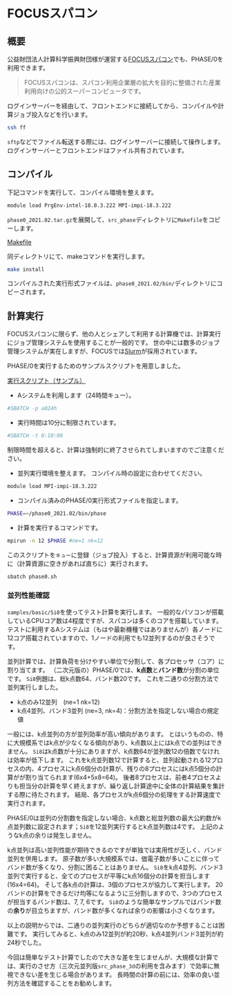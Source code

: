 # FOCUSスパコン

## 概要

公益財団法人計算科学振興財団様が運営する[FOCUSスパコン](https://www.j-focus.or.jp/focus/)でも、PHASE/0を利用できます。

> FOCUSスパコンは、スパコン利用企業層の拡大を目的に整備された産業利用向けの公的スーパーコンピュータです。

ログインサーバーを経由して、フロントエンドに接続してから、コンパイルや計算ジョブ投入などを行います。

```sh
ssh ff
```

`sftp`などでファイル転送する際には、ログインサーバーに接続して操作します。
ログインサーバーとフロントエンドはファイル共有されています。

## コンパイル

下記コマンドを実行して、コンパイル環境を整えます。

```sh
module load PrgEnv-intel-18.0.3.222 MPI-impi-18.3.222
```

`phase0_2021.02.tar.gz`を展開して、`src_phase`ディレクトリに`Makefile`をコピーします。

[Makefile](./Makefile)

同ディレクトリにて、makeコマンドを実行します。

```sh
make install
```

コンパイルされた実行形式ファイルは、`phase0_2021.02/bin/`ディレクトリにコピーされます。

## 計算実行

FOCUSスパコンに限らず、他の人とシェアして利用する計算機では、計算実行にジョブ管理システムを使用することが一般的です。
世の中には数多のジョブ管理システムが実在しますが、FOCUSでは[Slurm](https://slurm.schedmd.com/)が採用されています。

PHASE/0を実行するためのサンプルスクリプトを用意しました。

[実行スクリプト（サンプル）](./PHASE0.sh)

- Aシステムを利用します（24時間キュー）。

```sh
#SBATCH -p a024h
```

- 実行時間は10分に制限されています。

```sh
#SBATCH -t 0:10:00
```

制限時間を超えると、計算は強制的に終了させられてしまいますのでご注意ください。

- 並列実行環境を整えます。
コンパイル時の設定に合わせてください。

```sh
module load MPI-impi-18.3.222
```

- コンパイル済みのPHASE/0実行形式ファイルを指定します。

```sh
PHASE=~/phase0_2021.02/bin/phase
```

- 計算を実行するコマンドです。

```sh
mpirun -n 12 $PHASE #ne=1 nk=12
```

このスクリプトを`キュー`に登録（ジョブ投入）すると、計算資源が利用可能な時に（計算資源に空きがあれば直ちに）実行されます。

```sh
sbatch phase0.sh
```

### 並列性能確認

`samples/basic/Si8`を使ってテスト計算を実行します。
一般的なパソコンが搭載しているCPUコア数は4程度ですが、スパコンは多くのコアを搭載しています。
テストに利用するAシステムは（もはや最新機種ではありませんが）各ノードに12コア搭載されていますので、1ノードの利用でも12並列するのが良さそうです。

並列計算では、計算負荷を分けやすい単位で分割して、各プロセッサ（コア）に割り当てます。
（二次元版の）PHASE/0では、**k点数**と**バンド数**が分割の単位です。
`Si8`例題は、総k点数64、バンド数20です。
これを二通りの分割方法で並列実行しました。

- k点のみ12並列　(ne=1 nk=12)
- k点4並列、バンド3並列 (ne=3, nk=4)：分割方法を指定しない場合の規定値

一般には、k点並列の方が並列効率が高い傾向があります。
とはいうものの、特に大規模系ではk点が少なくなる傾向があり、k点数以上にはk点での並列はできません。
`Si8`はk点数が十分にありますが、k点数64が並列数12の倍数でなけれは効率が低下します。
これをk点並列数12で計算すると、並列起動される12プロセスの内、4プロセスにk点6個分の計算が、残りの8プロセスにはk点5個分の計算がが割り当てられます(6x4+5x8=64)。
後者8プロセスは、前者4プロセスよりも担当分の計算を早く終えますが、繰り返し計算途中に全体の計算結果を集計する際に待たされます。
結局、各プロセスがk点6個分の処理をする計算速度で実行されます。

PHASE/0は並列の分割数を指定しない場合、k点数と総並列数の最大公約数がk点並列数に設定されます；`Si8`を12並列実行するとk点並列数は4です。
上記のようなk点の余りは発生しません。

k点並列は高い並列性能が期待できるのですが単独では実用性が乏しく、バンド並列を併用します。
原子数が多い大規模系では、価電子数が多いことに伴ってバンド数が多くなり、分割に困ることはありません。
`Si8`をk点4並列、バンド3並列で実行すると、全てのプロセスが平等にk点16個分の計算を担当します(16x4=64)。
そして各k点の計算は、3個のプロセスが協力して実行します。
20バンドの計算をできるだけ均等になるように三分割しますので、3つのプロセスが担当するバンド数は、7, 7, 6です。
`Si8`のような簡単なサンプルではバンド数の**余り**が目立ちますが、バンド数が多くなれば余りの影響は小さくなります。

以上の説明からでは、二通りの並列実行のどちらが適切なのか予想することは困難です。
実行してみると、k点のみ12並列が約20秒、k点4並列バンド3並列が約24秒でした。

今回は簡単なテスト計算でしたので大きな差を生じませんが、大規模な計算では、実行のさせ方（三次元並列版`src_phase_3d`の利用を含みます）で効率に無視できない差を生じる場合があります。
長時間の計算の前には、効率の良い並列方法を確認することをお勧めします。
